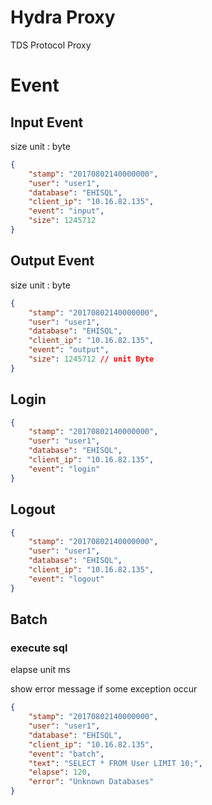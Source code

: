 # Hydra Proxy

TDS Protocol Proxy

# Event
## Input Event
size unit : byte
```json
{
	"stamp": "20170802140000000",
	"user": "user1",
	"database": "EHISQL",
	"client_ip": "10.16.82.135",
	"event": "input",
	"size": 1245712 
}
```

## Output Event
size unit : byte

```json
{
	"stamp": "20170802140000000",
	"user": "user1",
	"database": "EHISQL",
	"client_ip": "10.16.82.135",
	"event": "output",
	"size": 1245712 // unit Byte
}
```

## Login

```json
{
	"stamp": "20170802140000000",
	"user": "user1",
	"database": "EHISQL",
	"client_ip": "10.16.82.135",
	"event": "login"
}
```

## Logout

```json
{
	"stamp": "20170802140000000",
	"user": "user1",
	"database": "EHISQL",
	"client_ip": "10.16.82.135",
	"event": "logout"
}
```

## Batch
### execute sql
elapse unit ms

show error message if some exception occur

```json
{
	"stamp": "20170802140000000",
	"user": "user1",
	"database": "EHISQL",
	"client_ip": "10.16.82.135",
	"event": "batch",
	"text": "SELECT * FROM User LIMIT 10;",
	"elapse": 120,
	"error": "Unknown Databases"
}
```